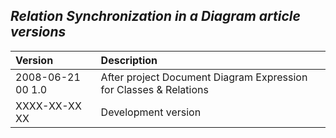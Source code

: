 ﻿## ***Relation Synchronization in a Diagram article versions***


|**Version**|**Description**|
| :- | :- |
|2008-06-21 00  1.0|After project Document Diagram Expression for Classes & Relations|
|XXXX-XX-XX XX|Development version|

